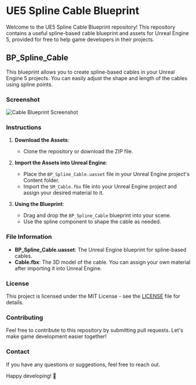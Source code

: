 # UE5 Spline Cable Blueprint

Welcome to the UE5 Spline Cable Blueprint repository! This repository contains a useful spline-based cable blueprint and assets for Unreal Engine 5, provided for free to help game developers in their projects.

## BP_Spline_Cable

This blueprint allows you to create spline-based cables in your Unreal Engine 5 projects. You can easily adjust the shape and length of the cables using spline points.

### Screenshot
![Cable Blueprint Screenshot](BP_Spline_Cable.png)

### Instructions

1. **Download the Assets**:
   - Clone the repository or download the ZIP file.

2. **Import the Assets into Unreal Engine**:
   - Place the `BP_Spline_Cable.uasset` file in your Unreal Engine project's Content folder.
   - Import the `SM_Cable.fbx` file into your Unreal Engine project and assign your desired material to it.

3. **Using the Blueprint**:
   - Drag and drop the `BP_Spline_Cable` blueprint into your scene.
   - Use the spline component to shape the cable as needed.

### File Information

- **BP_Spline_Cable.uasset**: The Unreal Engine blueprint for spline-based cables.
- **Cable.fbx**: The 3D model of the cable. You can assign your own material after importing it into Unreal Engine.

### License

This project is licensed under the MIT License - see the [LICENSE](LICENSE) file for details.

### Contributing

Feel free to contribute to this repository by submitting pull requests. Let's make game development easier together!

### Contact

If you have any questions or suggestions, feel free to reach out.

Happy developing! 🚀

